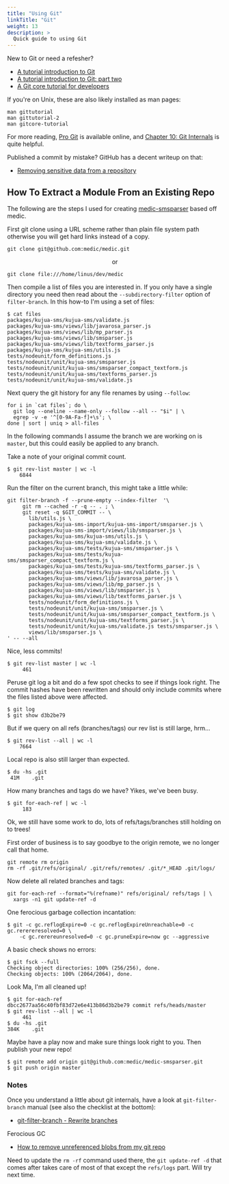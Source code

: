 ```yaml
---
title: "Using Git"
linkTitle: "Git"
weight: 13
description: >
  Quick guide to using Git
---
```


New to Git or need a refesher?

 - [A tutorial introduction to Git](https://git-scm.com/docs/gittutorial)
 - [A tutorial introduction to Git: part two](https://git-scm.com/docs/gittutorial-2)
 - [A Git core tutorial for developers](https://git-scm.com/docs/gitcore-tutorial)

If you're on Unix, these are also likely installed as man pages:

```
man gittutorial
man gittutorial-2
man gitcore-tutorial
```

For more reading, [Pro Git](https://git-scm.com/book) is available online, and
[Chapter 10: Git Internals](https://git-scm.com/book/en/v2/Git-Internals-Plumbing-and-Porcelain)
is quite helpful.

Published a commit by mistake?  GitHub has a decent writeup on that:

 - [Removing sensitive data from a repository](https://help.github.com/articles/removing-sensitive-data-from-a-repository/)


## How To Extract a Module From an Existing Repo

The following are the steps I used for creating [medic-smsparser](https://github.com/medic/medic-smsparser) based off medic.

First git clone using a URL scheme rather than plain file system path otherwise
you will get hard links instead of a copy.

```
git clone git@github.com:medic/medic.git 
```

<p style="text-align:center">or</p>

```
git clone file:///home/linus/dev/medic
```

Then compile a list of files you are interested in.  If you only have a single directory
you need then read about the `--subdirectory-filter` option of
`filter-branch`.  In this how-to I'm using a set of files:

```
$ cat files
packages/kujua-sms/kujua-sms/validate.js 
packages/kujua-sms/views/lib/javarosa_parser.js 
packages/kujua-sms/views/lib/mp_parser.js 
packages/kujua-sms/views/lib/smsparser.js 
packages/kujua-sms/views/lib/textforms_parser.js 
packages/kujua-sms/kujua-sms/utils.js 
tests/nodeunit/form_definitions.js 
tests/nodeunit/unit/kujua-sms/smsparser.js 
tests/nodeunit/unit/kujua-sms/smsparser_compact_textform.js 
tests/nodeunit/unit/kujua-sms/textforms_parser.js 
tests/nodeunit/unit/kujua-sms/validate.js 
```

Next query the git history for any file renames by using `--follow`:

```
for i in `cat files`; do \
  git log --oneline --name-only --follow --all -- "$i" | \
  egrep -v -e '^[0-9A-Fa-f]+\s'; \
done | sort | uniq > all-files
```

In the following commands I assume the branch we are working on is `master`, but this could easily be applied to any branch.

Take a note of your original commit count.  

```
$ git rev-list master | wc -l
    6844
```


Run the filter on the current branch, this might take a little while:

```
git filter-branch -f --prune-empty --index-filter  '\
     git rm --cached -r -q -- . ; \
     git reset -q $GIT_COMMIT -- \
       lib/utils.js \
       packages/kujua-sms-import/kujua-sms-import/smsparser.js \
       packages/kujua-sms-import/views/lib/smsparser.js \
       packages/kujua-sms/kujua-sms/utils.js \
       packages/kujua-sms/kujua-sms/validate.js \
       packages/kujua-sms/tests/kujua-sms/smsparser.js \
       packages/kujua-sms/tests/kujua-sms/smsparser_compact_textform.js \
       packages/kujua-sms/tests/kujua-sms/textforms_parser.js \
       packages/kujua-sms/tests/kujua-sms/validate.js \
       packages/kujua-sms/views/lib/javarosa_parser.js \
       packages/kujua-sms/views/lib/mp_parser.js \
       packages/kujua-sms/views/lib/smsparser.js \
       packages/kujua-sms/views/lib/textforms_parser.js \
       tests/nodeunit/form_definitions.js \
       tests/nodeunit/unit/kujua-sms/smsparser.js \
       tests/nodeunit/unit/kujua-sms/smsparser_compact_textform.js \
       tests/nodeunit/unit/kujua-sms/textforms_parser.js \
       tests/nodeunit/unit/kujua-sms/validate.js tests/smsparser.js \
       views/lib/smsparser.js \
' -- --all
```

Nice, less commits!  

```
$ git rev-list master | wc -l
     461
```

Peruse git log a bit and do a few spot checks to see if things look right.  The commit hashes have been rewritten and should only include commits where the files listed above were affected.

```
$ git log
$ git show d3b2be79
```

But if we query on all refs (branches/tags) our rev list is still large, hrm...

```
$ git rev-list --all | wc -l
    7664
```

Local repo is also still larger than expected.

```
$ du -hs .git
 41M	.git
```

How many branches and tags do we have?  Yikes, we've been busy.

```
$ git for-each-ref | wc -l
     183
```

Ok, we still have some work to do, lots of refs/tags/branches still holding on to
trees!

First order of business is to say goodbye to the origin remote, we no longer call that home.

```
git remote rm origin
rm -rf .git/refs/original/ .git/refs/remotes/ .git/*_HEAD .git/logs/
```

Now delete all related branches and tags:

```
git for-each-ref --format="%(refname)" refs/original/ refs/tags | \
  xargs -n1 git update-ref -d
```

One ferocious garbage collection incantation:

```
$ git -c gc.reflogExpire=0 -c gc.reflogExpireUnreachable=0 -c gc.rerereresolved=0 \
    -c gc.rerereunresolved=0 -c gc.pruneExpire=now gc --aggressive
```

A basic check shows no errors:

```
$ git fsck --full
Checking object directories: 100% (256/256), done.
Checking objects: 100% (2064/2064), done.
```

Look Ma, I'm all cleaned up!

```
$ git for-each-ref
dbcc2677aa56c40fbf83d72e6e413b86d3b2be79 commit refs/heads/master
$ git rev-list --all | wc -l
     461
$ du -hs .git
384K	.git
```

Maybe have a play now and make sure things look right to you.  Then publish your new repo!

```
$ git remote add origin git@github.com:medic/medic-smsparser.git
$ git push origin master
```

### Notes

Once you understand a little about git internals, have a look at `git-filter-branch` manual (see also the checklist at the bottom):

  - [git-filter-branch - Rewrite branches](https://git-scm.com/docs/git-filter-branch)

Ferocious GC

  - [How to remove unreferenced blobs from my git repo](http://stackoverflow.com/questions/1904860/how-to-remove-unreferenced-blobs-from-my-git-repo/)

Need to update the `rm -rf` command used there, the `git update-ref -d` that comes after takes care of most of that except the `refs/logs` part.  Will try next time.
